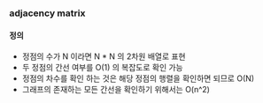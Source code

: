 ### adjacency matrix
#### 정의
- 정점의 수가 N 이라면 N * N 의 2차원 배열로 표현
- 두 정점의 간선 여부를 O(1) 의 복잡도로 확인 가능
- 정점의 차수를 확인 하는 것은 해당 정점의 행렬을 확인하면 되므로 O(N)
- 그래프의 존재하는 모든 간선을 확인하기 위해서는 O(n^2)
